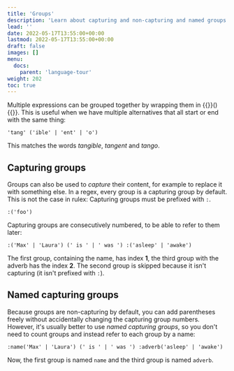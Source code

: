 ```yaml
---
title: 'Groups'
description: 'Learn about capturing and non-capturing and named groups'
lead: ''
date: 2022-05-17T13:55:00+00:00
lastmod: 2022-05-17T13:55:00+00:00
draft: false
images: []
menu:
  docs:
    parent: 'language-tour'
weight: 202
toc: true
---
```


Multiple expressions can be grouped together by wrapping them in {{<rulex>}}(){{</rulex>}}.
This is useful when we have multiple alternatives that all start or end with the same thing:

```rulex
'tang' ('ible' | 'ent' | 'o')
```

This matches the words _tangible_, _tangent_ and _tango_.

## Capturing groups

Groups can also be used to _capture_ their content, for example to replace it with something else.
In a regex, every group is a capturing group by default. This is not the case in rulex: Capturing
groups must be prefixed with `:`.

```rulex
:('foo')
```

Capturing groups are consecutively numbered, to be able to refer to them later:

```rulex
:('Max' | 'Laura') (' is ' | ' was ') :('asleep' | 'awake')
```

The first group, containing the name, has index **1**, the third group with the adverb has the index
**2**. The second group is skipped because it isn't capturing (it isn't prefixed with `:`).

## Named capturing groups

Because groups are non-capturing by default, you can add parentheses freely without accidentally
changing the capturing group numbers. However, it's usually better to use _named capturing groups_,
so you don't need to count groups and instead refer to each group by a name:

```rulex
:name('Max' | 'Laura') (' is ' | ' was ') :adverb('asleep' | 'awake')
```

Now, the first group is named `name` and the third group is named `adverb`.
